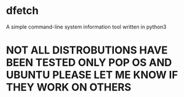 # dfetch
A simple command-line system information tool written in python3

# NOT ALL DISTROBUTIONS HAVE BEEN TESTED ONLY POP OS AND UBUNTU PLEASE LET ME KNOW IF THEY WORK ON OTHERS
